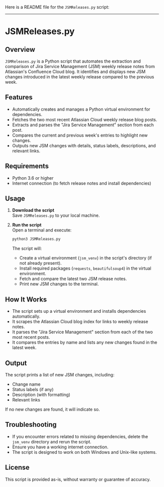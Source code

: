 Here is a README file for the `JSMReleases.py` script:

---

# JSMReleases.py

## Overview

`JSMReleases.py` is a Python script that automates the extraction and comparison of Jira Service Management (JSM) weekly release notes from Atlassian's Confluence Cloud blog. It identifies and displays new JSM changes introduced in the latest weekly release compared to the previous week.

## Features

- Automatically creates and manages a Python virtual environment for dependencies.
- Fetches the two most recent Atlassian Cloud weekly release blog posts.
- Extracts and parses the "Jira Service Management" section from each post.
- Compares the current and previous week's entries to highlight new changes.
- Outputs new JSM changes with details, status labels, descriptions, and relevant links.

## Requirements

- Python 3.6 or higher
- Internet connection (to fetch release notes and install dependencies)

## Usage

1. **Download the script**  
   Save `JSMReleases.py` to your local machine.

2. **Run the script**  
   Open a terminal and execute:
   ```bash
   python3 JSMReleases.py
   ```
   The script will:
   - Create a virtual environment (`jsm_venv`) in the script's directory (if not already present).
   - Install required packages (`requests`, `beautifulsoup4`) in the virtual environment.
   - Fetch and compare the latest two JSM release notes.
   - Print new JSM changes to the terminal.

## How It Works

- The script sets up a virtual environment and installs dependencies automatically.
- It scrapes the Atlassian Cloud blog index for links to weekly release notes.
- It parses the "Jira Service Management" section from each of the two most recent posts.
- It compares the entries by name and lists any new changes found in the latest week.

## Output

The script prints a list of new JSM changes, including:
- Change name
- Status labels (if any)
- Description (with formatting)
- Relevant links

If no new changes are found, it will indicate so.

## Troubleshooting

- If you encounter errors related to missing dependencies, delete the `jsm_venv` directory and rerun the script.
- Ensure you have a working internet connection.
- The script is designed to work on both Windows and Unix-like systems.

## License

This script is provided as-is, without warranty or guarantee of accuracy.
